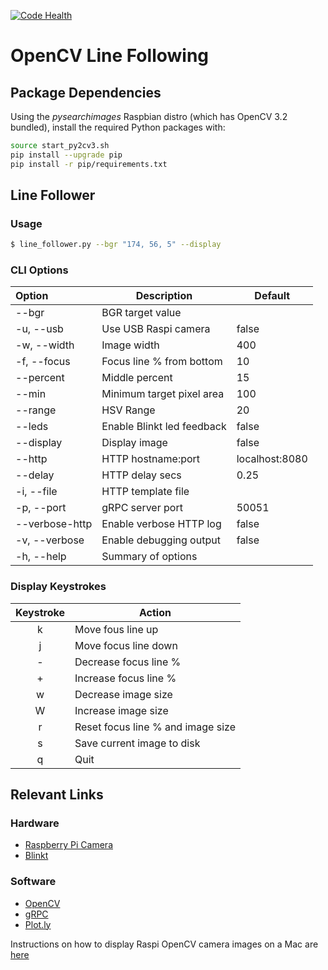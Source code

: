 [![Code Health](https://landscape.io/github/athenian-robotics/line-following/master/landscape.svg?style=flat)](https://landscape.io/github/athenian-robotics/line-following/master)

# OpenCV Line Following

## Package Dependencies

Using the *pysearchimages* Raspbian distro (which has OpenCV 3.2 bundled),
install the required Python packages with: 

```bash
source start_py2cv3.sh
pip install --upgrade pip
pip install -r pip/requirements.txt
```

## Line Follower

### Usage 

```bash
$ line_follower.py --bgr "174, 56, 5" --display 
```

### CLI Options

| Option         | Description                                        | Default        |
|:---------------|----------------------------------------------------|----------------|
| --bgr          | BGR target value                                   |                |
| -u, --usb      | Use USB Raspi camera                               | false          |
| -w, --width    | Image width                                        | 400            |
| -f, --focus    | Focus line % from bottom                           | 10             |
| --percent      | Middle percent                                     | 15             |
| --min          | Minimum target pixel area                          | 100            |
| --range        | HSV Range                                          | 20             |
| --leds         | Enable Blinkt led feedback                         | false          |
| --display      | Display image                                      | false          |
| --http         | HTTP hostname:port                                 | localhost:8080 |
| --delay        | HTTP delay secs                                    | 0.25           |
| -i, --file     | HTTP template file                                 |                |
| -p, --port     | gRPC server port                                   | 50051          |
| --verbose-http | Enable verbose HTTP log                        | false          |
| -v, --verbose  | Enable debugging output                            | false          |
| -h, --help     | Summary of options                                 |                |

### Display Keystrokes

| Keystroke  | Action                                             |
|:----------:|----------------------------------------------------|
| k          | Move fous line up                                  |
| j          | Move focus line down                               |
| -          | Decrease focus line %                              |
| +          | Increase focus line %                              |
| w          | Decrease image size                                |
| W          | Increase image size                                |
| r          | Reset focus line % and image size                  |
| s          | Save current image to disk                         |
| q          | Quit                                               |

## Relevant Links

### Hardware
* [Raspberry Pi Camera](https://www.adafruit.com/products/3099)
* [Blinkt](http://www.athenian-robotics.org/blinkt/)

### Software
* [OpenCV](http://www.athenian-robotics.org/opencv/)
* [gRPC](http://www.athenian-robotics.org/grpc/)
* [Plot.ly](http://www.athenian-robotics.org/plotly/)

Instructions on how to display Raspi OpenCV camera images on a Mac are 
[here](http://www.athenian-robotics.org/opencv/)